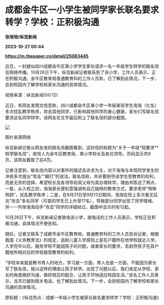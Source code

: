 # 成都金牛区一小学生被同学家长联名要求转学？学校：正积极沟通
**张培培/纵览新闻**

**2023-10-27 00:44**

**https://m.thepaper.cn/detail/25083445**

近日，一封疑似四川成都金牛区某小学学生家长请求一名一年级学生转学的联名信在网络传播。10月26日下午，纵览新闻记者联系到了该小学，工作人员表示，正在积极沟通。金牛区教育局普通教育科的工作人员称，已了解到此情况，下一步，会到校园内了解学校和家长沟通的具体情况。

视频来源：纵览新闻(00:12)

近日，有网友发图文信息称，四川成都金牛区某小学一年级某班学生淘淘（化名）多次扰乱教学秩序，攻击其他同学，已影响其他同学的身心健康，家长们写联名信要求这名同学转学。该网友在文字最后附上了联名信的部分截图。

![](https://imagecloud.thepaper.cn/thepaper/image/275/875/447.jpg)

图片来源网络

纵览新闻记者从网友发的联名信截图看到，这封信的标题为“关于一年级\*班要求\*\*转学联名信”，收信人为金牛区教育局、某小学校长及各位领导。页码显示共9页，该网友截取了前4页。

记者注意到，联名信内容以对事件的描述及诉求为主，对于淘淘与本班同学发生的冲突多次提出“攻击”“踢打”的说法。联名信称，并非要剥夺该学生受教育的权利，而是无奈的选择，希望校长及各领导劝其父母为其办理转学。理由共陈述了两点，一是，从入校之初，淘淘家长便刻意强调有自己独特的教育方式，要求老师“特殊照顾”，扰乱教学秩序；二是，在8月31日至9月13日期间，淘淘在班上多次毫无征兆“攻击”多名同学（可查的学生已上升至17名），导致部分同学出现了厌学情绪。并一一列举淘淘动手“攻击”同学的详细经过，截图中显示的有12起。

10月26日下午，纵览新闻记者致电该小学，接电话的工作人员表示，学校正在积极沟通，具体情况不便告知。

随后，记者又联系了成都市金牛区教育局，普通教育科的工作人员告诉记者，根据我国《义务教育法》的规定，适龄儿童入学原则上是在户籍所在地学校就近入学。入学完毕以后，服务学校不能因孩子的问题，或者家长的要求，去剥夺孩子在其户籍地所相对应的学校接受教育的权利。

“学校本来就是教书育人的地方，学习是一方面，育人也是一方面，不能因为家长写了联名信，就以这样的理由让孩子转学。出现了问题以后，我们肯定从学校、家长的角度做好沟通，做好相互的配合，让孩子尽快适应校园生活。”该名工作人员表示，当天已接到相关电话，也了解到此情况。下一步，会到校园内了解学校和家长沟通的具体情况。

原标题：《纵览热点｜成都一年级小学生被家长联名要求转学？学校：正积极沟通》